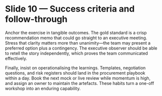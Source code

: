 # Slide 10 — Success criteria and follow-through

Anchor the exercise in tangible outcomes. The gold standard is a crisp recommendation memo that could go straight to an executive meeting. Stress that clarity matters more than unanimity—the team may present a preferred option plus a contingency. The executive observer should be able to retell the story independently, which proves the team communicated effectively.

Finally, insist on operationalising the learnings. Templates, negotiation questions, and risk registers should land in the procurement playbook within a day. Book the next mock or live review while momentum is high, and assign an owner to maintain the artefacts. These habits turn a one-off workshop into an enduring capability.
